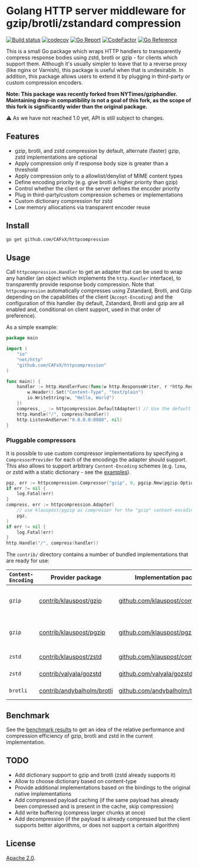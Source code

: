 # Golang HTTP server middleware for gzip/brotli/zstandard compression

[![Build status](https://github.com/CAFxX/httpcompression/workflows/Build/badge.svg)](https://github.com/CAFxX/httpcompression/actions)
[![codecov](https://codecov.io/gh/CAFxX/httpcompression/branch/master/graph/badge.svg)](https://codecov.io/gh/CAFxX/httpcompression)
[![Go Report](https://goreportcard.com/badge/github.com/CAFxX/httpcompression)](https://goreportcard.com/report/github.com/CAFxX/httpcompression)
[![CodeFactor](https://www.codefactor.io/repository/github/cafxx/httpcompression/badge)](https://www.codefactor.io/repository/github/cafxx/httpcompression)
[![Go Reference](https://pkg.go.dev/badge/github.com/CAFxX/httpcompression.svg)](https://pkg.go.dev/github.com/CAFxX/httpcompression)

This is a small Go package which wraps HTTP handlers to transparently compress
response bodies using zstd, brotli or gzip - for clients which support them. Although
it's usually simpler to leave that to a reverse proxy (like nginx or Varnish),
this package is useful when that is undesirable. In addition, this package allows
users to extend it by plugging in third-party or custom compression encoders.

**Note: This package was recently forked from NYTimes/gziphandler.
Maintaining drop-in compatibility is not a goal of this fork, as the scope of this fork
is significantly wider than the original package.**

:warning: As we have not reached 1.0 yet, API is still subject to changes.

## Features

- gzip, brotli, and zstd compression by default, alternate (faster) gzip, zstd implementations are optional
- Apply compression only if response body size is greater than a threshold
- Apply compression only to a allowlist/denylist of MIME content types
- Define encoding priority (e.g. give brotli a higher priority than gzip)
- Control whether the client or the server defines the encoder priority
- Plug in third-party/custom compression schemes or implementations
- Custom dictionary compression for zstd
- Low memory alliocations via transparent encoder reuse

## Install

```bash
go get github.com/CAFxX/httpcompression
```

## Usage

Call `httpcompression.Handler` to get an adapter that can be used to wrap
any handler (an object which implements the `http.Handler` interface),
to transparently provide response body compression.
Note that `httpcompression` automatically compresses using Zstandard, Brotli, and Gzip
depending on the capabilities of the client (`Accept-Encoding`)
and the configuration of this handler (by default, Zstandard, Brotli and gzip are
all enabled and, conditional on client support, used in that order of preference).

As a simple example:

```go
package main

import (
    "io"
    "net/http"
    "github.com/CAFxX/httpcompression"
)

func main() {
    handler := http.HandlerFunc(func(w http.ResponseWriter, r *http.Request) {
        w.Header().Set("Content-Type", "text/plain")
        io.WriteString(w, "Hello, World")
    })
    compress, _ := httpcompression.DefaultAdapter() // Use the default configuration
    http.Handle("/", compress(handler))
    http.ListenAndServe("0.0.0.0:8080", nil)
}
```

### Pluggable compressors

It is possible to use custom compressor implementations by specifying a `CompressorProvider`
for each of the encodings the adapter should support. This also allows to support arbitrary
`Content-Encoding` schemes (e.g. `lzma`, or zstd with a static dictionary - see the
[examples](example_test.go)).

```go
pgz, err := httpcompression.Compressor("gzip", 0, pgzip.New(pgzip.Options{Level: 6}))
if err != nil {
    log.Fatal(err)
}
compress, err := httpcompression.Adapter(
    // use klauspost/pgzip as compressor for the "gzip" content-encoding, with priority 0
    pgz,
)
if err != nil {
    log.Fatal(err)
}
http.Handle("/", compress(handler))
```

The `contrib/` directory contains a number of bundled implementations that are ready for use:

| `Content-Encoding` | Provider package                                                                                             | Implementation package                                                      | Notes                                        |
|--------------------|--------------------------------------------------------------------------------------------------------------|-----------------------------------------------------------------------------|----------------------------------------------|
| `gzip`             | [contrib/klauspost/gzip](https://pkg.go.dev/github.com/CAFxX/httpcompression/contrib/klauspost/gzip)         | [github.com/klauspost/compress/gzip](https://github.com/klauspost/compress) | Go implementation, faster than compress/gzip |
| `gzip`             | [contrib/klauspost/pgzip](https://pkg.go.dev/github.com/CAFxX/httpcompression/contrib/klauspost/pgzip)       | [github.com/klauspost/pgzip](https://github.com/klauspost/pgzip)            | Go implementation, parallel compression      |
| `zstd`             | [contrib/klauspost/zstd](https://pkg.go.dev/github.com/CAFxX/httpcompression/contrib/klauspost/zstd)         | [github.com/klauspost/compress/zstd](https://github.com/klauspost/compress) | Go implementation                            |
| `zstd`             | [contrib/valyala/gozstd](https://pkg.go.dev/github.com/CAFxX/httpcompression/contrib/valyala/gozstd)         | [github.com/valyala/gozstd](https://github.com/valyala/gozstd)              | cgo/native implementation                    |
| `brotli`           | [contrib/andybalholm/brotli](https://pkg.go.dev/github.com/CAFxX/httpcompression/contrib/andybalholm/brotli) | [github.com/andybalholm/brotli](https://github.com/andybalholm/brotli)      | Go implementation                            |

## Benchmark

See the [benchmark results](results.md) to get an idea of the relative performance and
compression efficiency of gzip, brotli and zstd in the current implementation.

## TODO

- Add dictionary support to gzip and brotli (zstd already supports it)
- Allow to choose dictionary based on content-type
- Provide additional implementations based on the bindings to the original native implementations
- Add compressed payload caching (if the same payload has already been compressed and is present in the cache, skip compression)
- Add write buffering (compress larger chunks at once)
- Add decompression (if the payload is already compressed but the client supports better algorithms, or does not support a certain algorithm)

## License

[Apache 2.0][license].

[docs]:     https://godoc.org/github.com/CAFxX/httpcompression
[license]:  https://github.com/CAFxX/httpcompression/blob/master/LICENSE

